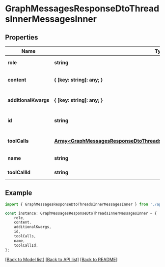 # GraphMessagesResponseDtoThreadsInnerMessagesInner


## Properties

Name | Type | Description | Notes
------------ | ------------- | ------------- | -------------
**role** | **string** | Message role | [default to undefined]
**content** | **{ [key: string]: any; }** | Parsed tool result as JSON | [default to undefined]
**additionalKwargs** | **{ [key: string]: any; }** | Additional message metadata | [optional] [default to undefined]
**id** | **string** | Message ID | [optional] [default to undefined]
**toolCalls** | [**Array&lt;GraphMessagesResponseDtoThreadsInnerMessagesInnerAnyOf1ToolCallsInner&gt;**](GraphMessagesResponseDtoThreadsInnerMessagesInnerAnyOf1ToolCallsInner.md) | Tool calls in the message | [optional] [default to undefined]
**name** | **string** | Tool name | [default to undefined]
**toolCallId** | **string** | Tool call ID | [default to undefined]

## Example

```typescript
import { GraphMessagesResponseDtoThreadsInnerMessagesInner } from './api';

const instance: GraphMessagesResponseDtoThreadsInnerMessagesInner = {
    role,
    content,
    additionalKwargs,
    id,
    toolCalls,
    name,
    toolCallId,
};
```

[[Back to Model list]](../README.md#documentation-for-models) [[Back to API list]](../README.md#documentation-for-api-endpoints) [[Back to README]](../README.md)
